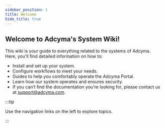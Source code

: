 ```yaml
---
sidebar_position: 1
title: Welcome
hide_title: true
---
```

## Welcome to Adcyma's System Wiki!


This wiki is your guide to everything related to the systems of Adcyma. Here, you'll find detailed information on how to:

* Install and set up your system.
* Configure workflows to meet your needs.
* Guides to help you comfortably operate the Adcyma Portal.
* Learn how our system operates and ensures security.
* If you can’t find the documentation you're looking for, please contact us at support@adcyma.com.

:::tip

Use the navigation links on the left to explore topics.

:::